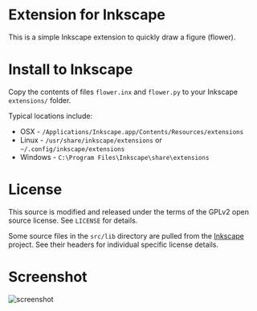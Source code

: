 Extension for Inkscape
======================

This is a simple Inkscape extension to quickly draw a figure (flower).

Install to Inkscape
===================

Copy the contents of files `flower.inx` and `flower.py` to your Inkscape `extensions/` folder.

Typical locations include:

* OSX - `/Applications/Inkscape.app/Contents/Resources/extensions`
* Linux - `/usr/share/inkscape/extensions` or `~/.config/inkscape/extensions`
* Windows - `C:\Program Files\Inkscape\share\extensions`

License
=======

This source is modified and released under the terms of the GPLv2 open source license. See `LICENSE` for details. 

Some source files in the `src/lib` directory are pulled from the [Inkscape](http://www.inkscape.org/) project. See their headers for individual specific license details.

Screenshot
==========

![screenshot](https://github.com/jpenrici/SVG_Inkscape/blob/master/Extensions_Inkscape/Flower_extension/flower_extension_2018-04-20.png)
